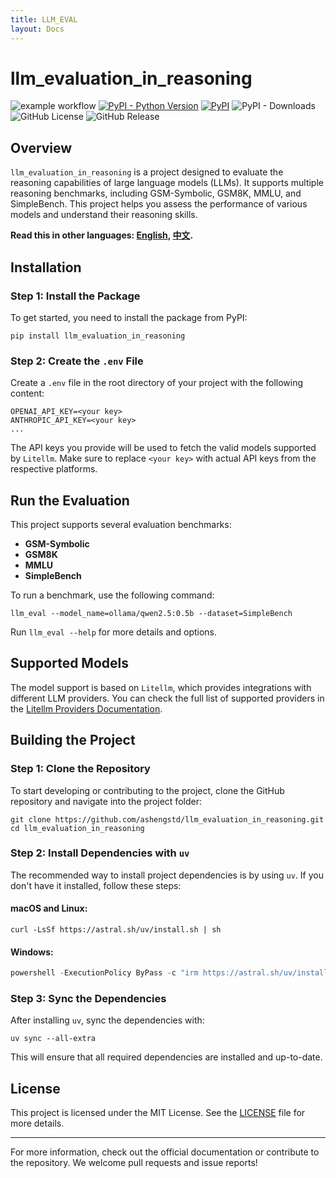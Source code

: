 ```yaml
---
title: LLM_EVAL
layout: Docs
---
```


# llm_evaluation_in_reasoning

![example workflow](https://github.com/ashengstd/llm_evaluation_in_reasoning/actions/workflows/publish-pypi-release.yml/badge.svg)
[![PyPI - Python Version](https://img.shields.io/pypi/pyversions/llm_evaluation_in_reasoning)](https://pypi.org/project/llm_evaluation_in_reasoning)
[![PyPI](https://img.shields.io/pypi/v/llm_evaluation_in_reasoning.svg)](https://pypi.org/project/llm_evaluation_in_reasoning/)
![PyPI - Downloads](https://img.shields.io/pypi/dm/llm_evaluation_in_reasoning.svg)
![GitHub License](https://img.shields.io/github/license/ashengstd/llm_evaluation_in_reasoning)
![GitHub Release](https://img.shields.io/github/v/release/ashengstd/llm_evaluation_in_reasoning)

## Overview

`llm_evaluation_in_reasoning` is a project designed to evaluate the reasoning capabilities of large language models (LLMs). It supports multiple reasoning benchmarks, including GSM-Symbolic, GSM8K, MMLU, and SimpleBench. This project helps you assess the performance of various models and understand their reasoning skills.

**Read this in other languages: [English](README.md), [中文](README_zh.md).**

## Installation

### Step 1: Install the Package

To get started, you need to install the package from PyPI:

```shell
pip install llm_evaluation_in_reasoning
```

### Step 2: Create the `.env` File

Create a `.env` file in the root directory of your project with the following content:

```
OPENAI_API_KEY=<your key>
ANTHROPIC_API_KEY=<your key>
...
```

The API keys you provide will be used to fetch the valid models supported by `Litellm`. Make sure to replace `<your key>` with actual API keys from the respective platforms.

## Run the Evaluation

This project supports several evaluation benchmarks:

- **GSM-Symbolic**
- **GSM8K**
- **MMLU**
- **SimpleBench**

To run a benchmark, use the following command:

```shell
llm_eval --model_name=ollama/qwen2.5:0.5b --dataset=SimpleBench
```

Run `llm_eval --help` for more details and options.

## Supported Models

The model support is based on `Litellm`, which provides integrations with different LLM providers. You can check the full list of supported providers in the [Litellm Providers Documentation](https://docs.litellm.ai/docs/providers).

## Building the Project

### Step 1: Clone the Repository

To start developing or contributing to the project, clone the GitHub repository and navigate into the project folder:

```shell
git clone https://github.com/ashengstd/llm_evaluation_in_reasoning.git
cd llm_evaluation_in_reasoning
```

### Step 2: Install Dependencies with `uv`

The recommended way to install project dependencies is by using `uv`. If you don't have it installed, follow these steps:

#### macOS and Linux:

```shell
curl -LsSf https://astral.sh/uv/install.sh | sh
```

#### Windows:

```powershell
powershell -ExecutionPolicy ByPass -c "irm https://astral.sh/uv/install.ps1 | iex"
```

### Step 3: Sync the Dependencies

After installing `uv`, sync the dependencies with:

```shell
uv sync --all-extra
```

This will ensure that all required dependencies are installed and up-to-date.

## License

This project is licensed under the MIT License. See the [LICENSE](https://github.com/ashengstd/llm_evaluation_in_reasoning/blob/main/LICENSE) file for more details.

---

For more information, check out the official documentation or contribute to the repository. We welcome pull requests and issue reports!

